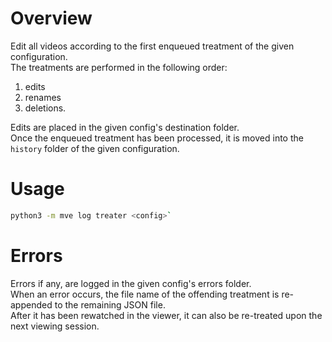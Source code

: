 # Overview

Edit all videos according to the first enqueued treatment of the given configuration.  
The treatments are performed in the following order:

1. edits
2. renames
3. deletions.

Edits are placed in the given config's destination folder.  
Once the enqueued treatment has been processed, it is moved into the `history` folder of the given configuration.

# Usage

```sh
python3 -m mve log treater <config>`
```

# Errors

Errors if any, are logged in the given config's errors folder.  
When an error occurs, the file name of the offending treatment is re-appended to the remaining JSON file.  
After it has been rewatched in the viewer, it can also be re-treated upon the next viewing session.
